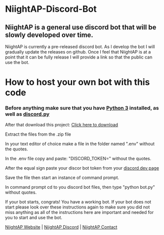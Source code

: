 # NiightAP-Discord-Bot

## NiightAP is a general use discord bot that will be slowly developed over time.

NiightAP is currently a pre-released discord bot. As I develop the bot I will gradually update the releases on github. Once I feel that NiightAP is at a point that it can be fully release I will provide a link so that the public can use the bot.

# How to host your own bot with this code

### Before anything make sure that you have [Python 3](https://www.python.org/downloads/) installed, as well as [discord.py](https://discordpy.readthedocs.io/en/latest/intro.html)

After that download this project: [Click here to download](https://github.com/NiightAP/Discord-Bot/archive/main.zip)

Extract the files from the .zip file

In your text editor of choice make a file in the folder named ".env" without the quotes.

In the .env file copy and paste: "DISCORD_TOKEN=" without the quotes.

After the equal sign paste your discor bot token from your [discord dev page](https://discord.com/developers/applications)

Save the file then start an instance of command prompt.

In command prompt cd to you discord bot files, then type "python bot.py" without quotes.

If your bot starts, congrats! You have a working bot. If your bot does not start please look over these instructions again to make sure you did not miss anything as all of the instructions here are important and needed for you to start and use the bot. 

[NiightAP Website](https://ngyt.tk) | [NiightAP Discord](https://discord.gg/HNMMv3Sg4d) | [NiightAP Contact](https://ngyt.tk/contact)
